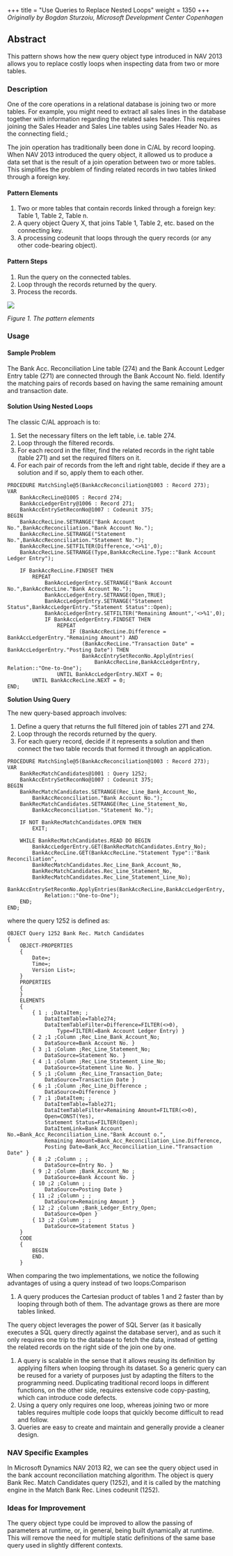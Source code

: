 +++
title = "Use Queries to Replace Nested Loops"
weight = 1350
+++
_Originally by Bogdan Sturzoiu, Microsoft Development Center Copenhagen_

## Abstract

This pattern shows how the new query object type introduced in NAV 2013 allows you to replace costly loops when inspecting data from two or more tables.

### Description

One of the core operations in a relational database is joining two or more tables. For example, you might need to extract all sales lines in the database together with information regarding the related sales header. This requires joining the Sales Header and Sales Line tables using Sales Header No. as the connecting field.;

The join operation has traditionally been done in C/AL by record looping. When NAV 2013 introduced the query object, it allowed us to produce a data set that is the result of a join operation between two or more tables. This simplifies the problem of finding related records in two tables linked through a foreign key. 

#### Pattern Elements

1. Two or more tables that contain records linked through a foreign key: Table 1, Table 2, Table n.
2. A query object Query X, that joins Table 1, Table 2, etc. based on the connecting key.
3. A processing codeunit that loops through the query records (or any other code-bearing object).

#### Pattern Steps

1. Run the query on the connected tables.
2. Loop through the records returned by the query.
3. Process the records. 

[![ ][image0]][anchor0]

_Figure 1\. The pattern elements_

### Usage

#### Sample Problem

The Bank Acc. Reconciliation Line table (274) and the Bank Account Ledger Entry table (271) are connected through the Bank Account No. field. Identify the matching pairs of records based on having the same remaining amount and transaction date.

#### Solution Using Nested Loops

The classic C/AL approach is to:

1. Set the necessary filters on the left table, i.e. table 274\.
2. Loop through the filtered records.
3. For each record in the filter, find the related records in the right table (table 271) and set the required filters on it.
4. For each pair of records from the left and right table, decide if they are a solution and if so, apply them to each other.

```al
PROCEDURE MatchSingle@5(BankAccReconciliation@1003 : Record 273);
VAR
    BankAccRecLine@1005 : Record 274;
    BankAccLedgerEntry@1006 : Record 271;
    BankAccEntrySetReconNo@1007 : Codeunit 375; 
BEGIN
    BankAccRecLine.SETRANGE("Bank Account No.",BankAccReconciliation."Bank Account No.");
    BankAccRecLine.SETRANGE("Statement No.",BankAccReconciliation."Statement No.");
    BankAccRecLine.SETFILTER(Difference,'<>%1',0);
    BankAccRecLine.SETRANGE(Type,BankAccRecLine.Type::"Bank Account Ledger Entry");

    IF BankAccRecLine.FINDSET THEN
        REPEAT
            BankAccLedgerEntry.SETRANGE("Bank Account No.",BankAccRecLine."Bank Account No.");
            BankAccLedgerEntry.SETRANGE(Open,TRUE);
            BankAccLedgerEntry.SETRANGE("Statement Status",BankAccLedgerEntry."Statement Status"::Open);
            BankAccLedgerEntry.SETFILTER("Remaining Amount",'<>%1',0);
            IF BankAccLedgerEntry.FINDSET THEN
                REPEAT
                    IF (BankAccRecLine.Difference = BankAccLedgerEntry."Remaining Amount") AND 
                        (BankAccRecLine."Transaction Date" = BankAccLedgerEntry."Posting Date") THEN 
                        BankAccEntrySetReconNo.ApplyEntries(
                            BankAccRecLine,BankAccLedgerEntry, Relation::"One-to-One");
                UNTIL BankAccLedgerEntry.NEXT = 0;
        UNTIL BankAccRecLine.NEXT = 0;
END;
```
  
**Solution Using Query**

The new query-based approach involves:

1. Define a query that returns the full filtered join of tables 271 and 274\.
2. Loop through the records returned by the query.
3. For each query record, decide if it represents a solution and then connect the two table records that formed it through an application.

```al
PROCEDURE MatchSingle@5(BankAccReconciliation@1003 : Record 273);
VAR
    BankRecMatchCandidates@1001 : Query 1252;
    BankAccEntrySetReconNo@1007 : Codeunit 375;
BEGIN
    BankRecMatchCandidates.SETRANGE(Rec_Line_Bank_Account_No,
        BankAccReconciliation."Bank Account No.");
    BankRecMatchCandidates.SETRANGE(Rec_Line_Statement_No,
        BankAccReconciliation."Statement No.");
    
    IF NOT BankRecMatchCandidates.OPEN THEN
        EXIT;

    WHILE BankRecMatchCandidates.READ DO BEGIN 
        BankAccLedgerEntry.GET(BankRecMatchCandidates.Entry_No); 
        BankAccRecLine.GET(BankAccRecLine."Statement Type"::"Bank Reconciliation",
        BankRecMatchCandidates.Rec_Line_Bank_Account_No,
        BankRecMatchCandidates.Rec_Line_Statement_No,
        BankRecMatchCandidates.Rec_Line_Statement_Line_No);
        BankAccEntrySetReconNo.ApplyEntries(BankAccRecLine,BankAccLedgerEntry, 
            Relation::"One-to-One"); 
    END;
END;
```

where the query 1252 is defined as:

```al
OBJECT Query 1252 Bank Rec. Match Candidates
{
    OBJECT-PROPERTIES
    {
        Date=;
        Time=;
        Version List=;
    }
    PROPERTIES
    {
    }
    ELEMENTS
    {
        { 1 ; ;DataItem; ;
            DataItemTable=Table274;
            DataItemTableFilter=Difference=FILTER(<>0),
                Type=FILTER(=Bank Account Ledger Entry) }
        { 2 ;1 ;Column ;Rec_Line_Bank_Account_No;
            DataSource=Bank Account No. }
        { 3 ;1 ;Column ;Rec_Line_Statement_No;
            DataSource=Statement No. }
        { 4 ;1 ;Column ;Rec_Line_Statement_Line_No;
            DataSource=Statement Line No. }
        { 5 ;1 ;Column ;Rec_Line_Transaction_Date;
            DataSource=Transaction Date } 
        { 6 ;1 ;Column ;Rec_Line_Difference ;
            DataSource=Difference } 
        { 7 ;1 ;DataItem; ;
            DataItemTable=Table271;
            DataItemTableFilter=Remaining Amount=FILTER(<>0),
            Open=CONST(Yes),
            Statement Status=FILTER(Open);
            DataItemLink=Bank Account No.=Bank_Acc_Reconciliation_Line."Bank Account o.",
            Remaining Amount=Bank_Acc_Reconciliation_Line.Difference,
            Posting Date=Bank_Acc_Reconciliation_Line."Transaction Date" }
        { 8 ;2 ;Column ; ;
            DataSource=Entry No. }
        { 9 ;2 ;Column ;Bank_Account_No ;
            DataSource=Bank Account No. }
        { 10 ;2 ;Column ; ;
            DataSource=Posting Date } 
        { 11 ;2 ;Column ; ;
            DataSource=Remaining Amount }
        { 12 ;2 ;Column ;Bank_Ledger_Entry_Open;
            DataSource=Open }
        { 13 ;2 ;Column ; ;
            DataSource=Statement Status } 
    }
    CODE
    {
        BEGIN
        END.
    }
```

When comparing the two implementations, we notice the following advantages of using a query instead of two loops:Comparison

1. A query produces the Cartesian product of tables 1 and 2 faster than by looping through both of them. The advantage grows as there are more tables linked.

The query object leverages the power of SQL Server (as it basically executes a SQL query directly against the database server), and as such it only requires one trip to the database to fetch the data, instead of getting the related records on the right side of the join one by one.

1. A query is scalable in the sense that it allows reusing its definition by applying filters when looping through its dataset. So a generic query can be reused for a variety of purposes just by adapting the filters to the programming need. Duplicating traditional record loops in different functions, on the other side, requires extensive code copy-pasting, which can introduce code defects.
2. Using a query only requires one loop, whereas joining two or more tables requires multiple code loops that quickly become difficult to read and follow.
3. Queries are easy to create and maintain and generally provide a cleaner design.

### NAV Specific Examples

In Microsoft Dynamics NAV 2013 R2, we can see the query object used in the bank account reconciliation matching algorithm. The object is query Bank Rec. Match Candidates query (1252), and it is called by the matching engine in the Match Bank Rec. Lines codeunit (1252).

### Ideas for Improvement

The query object type could be improved to allow the passing of parameters at runtime, or, in general, being built dynamically at runtime. This will remove the need for multiple static definitions of the same base query used in slightly different contexts.



[anchor0]: 5040.clip_5F00_image002.png


[image0]: 5040.clip_5F00_image002.png
